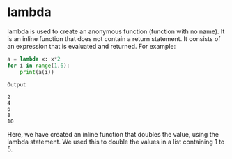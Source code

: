 # lambda
lambda is used to create an anonymous function (function with no name). It is an inline function that does not contain a return statement. It consists of an expression that is evaluated and returned. For example:
```python
a = lambda x: x*2
for i in range(1,6):
    print(a(i))
```
```
Output

2
4
6
8
10
```
Here, we have created an inline function that doubles the value, using the lambda statement. We used this to double the values in a list containing 1 to 5.